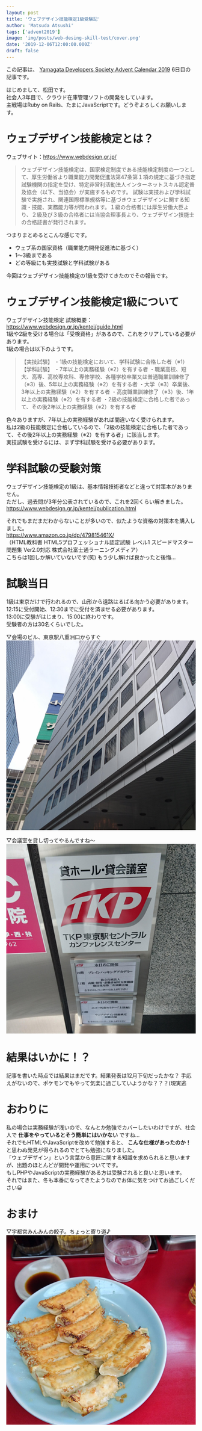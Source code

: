 ```yaml
---
layout: post
title: 'ウェブデザイン技能検定1級受験記'
author: 'Matsuda Atsushi'
tags: ['advent2019']
image: 'img/posts/web-desing-skill-test/cover.png'
date: '2019-12-06T12:00:00.000Z'
draft: false
---
```


この記事は、 [Yamagata Developers Society Advent Calendar 2019](https://adventar.org/calendars/4619) 6日目の記事です。

はじめまして、松田です。  
社会人3年目で、クラウド在庫管理ソフトの開発をしています。  
主戦場はRuby on Rails、たまにJavaScriptです。どうぞよろしくお願いします。 


# ウェブデザイン技能検定とは？

ウェブサイト：https://www.webdesign.gr.jp/

>ウェブデザイン技能検定は、国家検定制度である技能検定制度の一つとして、厚生労働省より職業能力開発促進法第47条第１項の規定に基づき指定試験機関の指定を受け、特定非営利活動法人インターネットスキル認定普及協会（以下、当協会）が実施するものです。
試験は実技および学科試験で実施され、関連国際標準規格等に基づきウェブデザインに関する知識・技能、実務能力等が問われます。１級の合格者には厚生労働大臣より、２級及び３級の合格者には当協会理事長より、ウェブデザイン技能士の合格証書が発行されます。
  
つまりまとめるとこんな感じです。

+ ウェブ系の国家資格（職業能力開発促進法に基づく）
+ 1～3級まである
+ どの等級にも実技試験と学科試験がある

今回はウェブデザイン技能検定の1級を受けてきたのでその報告です。


# ウェブデザイン技能検定1級について

ウェブデザイン技能検定 試験概要：https://www.webdesign.gr.jp/kentei/guide.html  
1級や2級を受ける場合は「受検資格」があるので、これをクリアしている必要があります。  
1級の場合は以下のようです。  

>【実技試験】
・1級の技能検定において、学科試験に合格した者（※1）
【学科試験】
・7年以上の実務経験（※2）を有する者
・職業高校、短大、高専、高校専攻科、専修学校、各種学校卒業又は普通職業訓練修了（※3）後、5年以上の実務経験（※2）を有する者
・大学（※3）卒業後、3年以上の実務経験（※2）を有する者
・高度職業訓練修了（※3）後、1年以上の実務経験（※2）を有する者
・2級の技能検定に合格した者であって、その後2年以上の実務経験（※2）を有する者

色々ありますが、7年以上の実務経験があれば間違いなく受けられます。  
私は2級の技能検定に合格しているので、「2級の技能検定に合格した者であって、その後2年以上の実務経験（※2）を有する者」に該当します。  
実技試験を受けるには、まず学科試験を受ける必要があります。  


# 学科試験の受験対策

ウェブデザイン技能検定の1級は、基本情報技術者などと違って対策本がありません。  
ただし、過去問が3年分公表されているので、これを2回くらい解きました。  
https://www.webdesign.gr.jp/kentei/publication.html

それでもまだまだわからないことが多いので、似たような資格の対策本を購入しました。  
https://www.amazon.co.jp/dp/479815461X/  
（HTML教科書 HTML5プロフェッショナル認定試験 レベル1 スピードマスター問題集 Ver2.0対応 株式会社富士通ラーニングメディア）  
こちらは1回しか解いていないです(笑) もう少し解けば良かったと後悔...


# 試験当日

1級は東京だけで行われるので、山形から遠路はるばる向かう必要があります。  
12:15に受付開始、12:30までに受付を済ませる必要があります。  
13:00に受験がはじまり、15:00に終わりです。  
受験者の方は30名くらいでした。  

▽会場のビル、東京駅八重洲口からすぐ
![会場の外観](img/posts/web-desing-skill-test/building.jpg)

▽会議室を貸し切ってやるんですね〜
![TKPカンファレンスセンター](img/posts/web-desing-skill-test/tkp.jpg)


# 結果はいかに！？

記事を書いた時点では結果はまだです。結果発表は12月下旬だったかな？
手応えがないので、ポケモンでもやって気楽に過ごしていようかな？？？(現実逃

# おわりに

私の場合は実務経験が浅いので、なんとか勉強でカバーしたいわけですが、社会人で **仕事をやっているとそう簡単にはいかない** ですね...  
それでもHTMLやJavaScriptを改めて勉強すると、 **こんな仕様があったのか！** と思わぬ発見が得られるのでとても勉強になりました。  
「ウェブデザイン」という言葉から意匠に関する知識を求められると思いますが、出題のほとんどが開発や運用についてです。  
もしPHPやJavaScriptの実務経験がある方は受験されると良いと思います。  
それではまた、冬も本番になってきたようなのでお体に気をつけてお過ごしください😀


# おまけ

▽宇都宮みんみんの餃子。ちょっと寄り道♪
![餃子おいしかった〜](img/posts/web-desing-skill-test/minmin.jpg)

